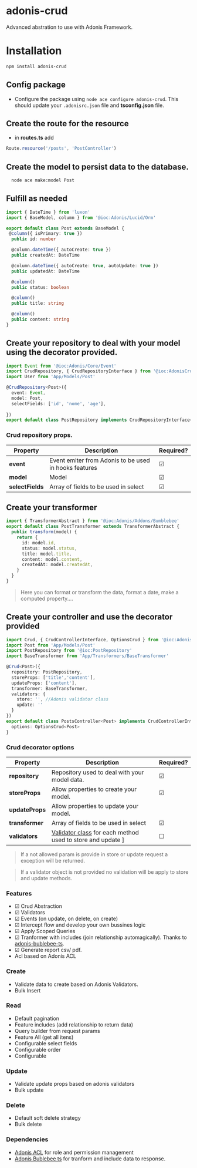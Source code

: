 # adonis-crud


<p>Advanced abstration to use with Adonis Framework.<p>

# Installation

```bash
npm install adonis-crud

```

## Config package
  - Configure the package using `node ace configure adonis-crud`. This should update your `.adonisrc.json` file and **tsconfig.json** file.



## Create the route for the resource

- in **routes.ts** add
```ts
Route.resource('/posts', 'PostController')
```

## Create the model to persist data to the database.
```bash
  node ace make:model Post
```

## Fulfill as needed

```ts
import { DateTime } from 'luxon'
import { BaseModel, column } from '@ioc:Adonis/Lucid/Orm'

export default class Post extends BaseModel {
 @column({ isPrimary: true })
  public id: number

  @column.dateTime({ autoCreate: true })
  public createdAt: DateTime

  @column.dateTime({ autoCreate: true, autoUpdate: true })
  public updatedAt: DateTime

  @column()
  public status: boolean

  @column()
  public title: string

  @column()
  public content: string
}
```


## Create your repository to deal with your model using the decorator provided.


```ts
import Event from '@ioc:Adonis/Core/Event'
import CrudRepository, { CrudRepositoryInterface } from '@ioc:AdonisCrud/Crud/Repository'
import User from 'App/Models/Post'

@CrudRepository<Post>({
  event: Event,
  model: Post,
  selectFields: ['id', 'nome', 'age'],
 
})
export default class PostRepository implements CrudRepositoryInterface<Post> {}

```

### Crud repository props.

Property |  Description    | Required?|
------- | -----------| -----------|
**event**  | Event emiter from Adonis to be used in hooks features | &#9745;
**model**  | Model     | &#9745;
**selectFields** | Array of fields to be used in select | &#9745;




## Create your transformer

```ts
import { TransformerAbstract } from '@ioc:Adonis/Addons/Bumblebee'
export default class PostTransformer extends TransformerAbstract {
  public transform(model) {
    return {
      id: model.id,
      status: model.status,
      title: model.title,
      content: model.content,
      createdAt: model.createdAt,
    }
  }
}

```
> Here you can format or transform the data, format a date, make a computed property....



## Create your controller and use the decorator provided

```ts
import Crud, { CrudControllerInterface, OptionsCrud } from '@ioc:AdonisCrud/Crud/Controller'
import Post from 'App/Models/Post'
import PostRepository from '@ioc:PostRepository'
import BaseTransformer from 'App/Transformers/BaseTransformer'

@Crud<Post>({
  repository: PostRepository,
  storeProps: ['title','content'],
  updateProps: ['content'],
  transformer: BaseTransformer,
  validators: {
    store: '', //Adonis validator class
    update: ''
  }
})
export default class PostsController<Post> implements CrudControllerInterface<Post> {
  options: OptionsCrud<Post>
}
```

### Crud decorator options


Property |  Description    | Required?|
------- | -----------| -----------|
**repository**  | Repository used to deal with your model data.| &#9745;
**storeProps**  | Allow properties to create your model.     | &#9745;
**updateProps** | Allow properties to update your model.|
**transformer** | Array of fields to be used in select | &#9745;
**validators**  | [Validator class](https://docs.adonisjs.com/guides/validator/introduction#validator-classes) for each method used to store and update ] |&#9744;

> If a not allowed param is provide in store or update request a exception will be returned.

> If a validator object is not provided no validation will be apply to store and update methods.



### Features
-  &#9745; Crud Abstraction
-  &#9745; Validators
-  &#9745; Events (on update, on delete, on create)
-  &#9745; Intercept flow and develop your own bussines logic
-  &#9745; Apply Scoped Queries
-  &#9745; Tranformer with includes (join relationship automagically). Thanks to [adonis-bublebee-ts](https://github.com/kmorpex/adonis-bublebee-ts).
-  &#9745; Generate report csv/ pdf.
- Acl based on Adonis ACL



### **C**reate
 - Validate data to create based on Adonis Validators.
 - Bulk Insert

 ### **R**ead
  - Default pagination
  - Feature includes (add relationship to return data)
  - Query builder from request params
  - Feature All (get all itens)
  - Configurable select fields
  - Configurable order 
  - Configurable

### **U**pdate
   - Validate update props based on adonis validators
   - Bulk update

### **D**elete
 - Default soft delete strategy
 - Bulk delete


### Dependencies
- [Adonis ACL](https://github.com/shagital/adonisjs-acl) for role and permission management
- [Adonis Bublebee ts](https://github.com/kmorpex/adonis-bublebee-ts) for tranform and include data to response.